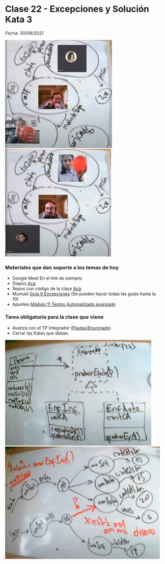 # Clase 22 - Excepciones y Solución Kata 3

Fecha: 30/09/2021

![globitos0](assets/globitos0.png)![globitos1](assets/globitos1.png)

### Materiales que dan soporte a los temas de hoy

* Google Meet  En el link de siempre.
* Diapos 	[Acá](https://docs.google.com/presentation/d/1h_d6dhnqKGpd0oEl4ZXAKrm8MK-BLk3ZkX8SyEPIUJE/edit?usp=sharing)
* Repos con código de la clase [Acá](https://github.com/pdepjm/2021-o-drCasaEnClase)
* Mumuki	[Guía 9 Excepciones](https://mumuki.io/pdep-utn/lessons/720-programacion-con-objetos-excepciones) (Se pueden hacer todas las guías hasta la 10)
* Apuntes	[Módulo 11 Testeo Automatizado avanzado](https://docs.google.com/document/d/1caDE_mlP1QMfzyVpyvh-tKshjAeYLXBkXDYrTX5zFUI/edit#)

### Tarea obligatoria para la clase que viene 

- Avanza con el TP Integrador [(Pautas/Enunciado)](https://docs.google.com/document/d/18WIn-4vs75gLPpGrZO-O_kmRLVmd9CnnnYzon_aTjzQ/edit#) 
- Cerrar las Katas que deban.

![diagramaEstaticoDrCasa](assets/diagramaEstaticoDrCasa.png)
![diagramaDinamicoDrCasa](assets/diagramaDinamicoDrCasa.png)
